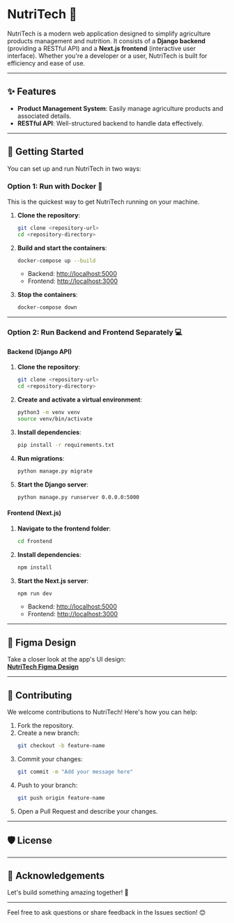 # NutriTech 🍎

NutriTech is a modern web application designed to simplify agriculture products management and nutrition. It consists of a **Django backend** (providing a RESTful API) and a **Next.js frontend** (interactive user interface). Whether you're a developer or a user, NutriTech is built for efficiency and ease of use.

---

## ✨ Features
- **Product Management System**: Easily manage agriculture products and associated details.
- **RESTful API**: Well-structured backend to handle data effectively.

---

## 🚀 Getting Started

You can set up and run NutriTech in two ways:

### Option 1: Run with Docker 🐳

This is the quickest way to get NutriTech running on your machine.

1. **Clone the repository**:
    ```bash
    git clone <repository-url>
    cd <repository-directory>
    ```
2. **Build and start the containers**:
    ```bash
    docker-compose up --build
    ```
   - Backend: [http://localhost:5000](http://localhost:5000)
   - Frontend: [http://localhost:3000](http://localhost:3000)

3. **Stop the containers**:
    ```bash
    docker-compose down
    ```

---

### Option 2: Run Backend and Frontend Separately 💻

#### Backend (Django API)

1. **Clone the repository**:
    ```bash
    git clone <repository-url>
    cd <repository-directory>
    ```
2. **Create and activate a virtual environment**:
    ```bash
    python3 -m venv venv
    source venv/bin/activate
    ```
3. **Install dependencies**:
    ```bash
    pip install -r requirements.txt
    ```
4. **Run migrations**:
    ```bash
    python manage.py migrate
    ```
5. **Start the Django server**:
    ```bash
    python manage.py runserver 0.0.0.0:5000
    ```

#### Frontend (Next.js)

1. **Navigate to the frontend folder**:
    ```bash
    cd frontend
    ```
2. **Install dependencies**:
    ```bash
    npm install
    ```
3. **Start the Next.js server**:
    ```bash
    npm run dev
    ```

   - Backend: [http://localhost:5000](http://localhost:5000)
   - Frontend: [http://localhost:3000](http://localhost:3000)

---

## 🎨 Figma Design

Take a closer look at the app's UI design:  
[**NutriTech Figma Design**](https://www.figma.com/design/x8AF1ym5E3OJNakdvDZknA/NutriTech?node-id=0-1&t=XSEkCuXjZOlJHKGm-1)

---

## 🤝 Contributing

We welcome contributions to NutriTech! Here's how you can help:

1. Fork the repository.
2. Create a new branch:
    ```bash
    git checkout -b feature-name
    ```
3. Commit your changes:
    ```bash
    git commit -m "Add your message here"
    ```
4. Push to your branch:
    ```bash
    git push origin feature-name
    ```
5. Open a Pull Request and describe your changes.

---

## 🛡️ License

---

## 🌟 Acknowledgements

Let's build something amazing together! 🚀

---

Feel free to ask questions or share feedback in the Issues section! 😊
